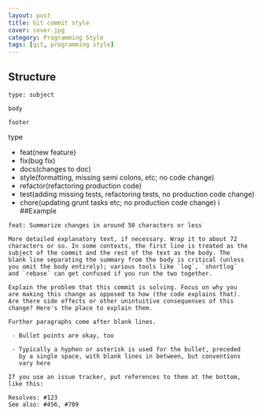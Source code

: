 ```yaml
---
layout: post
title: Git commit style
cover: cover.jpg
category: Programming Style
tags: [git, programming style]
---
```


## Structure

```
type: subject

body

footer
```

type

* feat(new feature)
* fix(bug fix)
* docs(changes to doc)
* style(formatting, missing semi colons, etc; no code change)
* refactor(refactoring production code)
* test(adding missing tests, refactoring tests, no production code change)
* chore(updating grunt tasks etc; no production code change)
i
##Example

```
feat: Summarize changes in around 50 characters or less

More detailed explanatory text, if necessary. Wrap it to about 72
characters or so. In some contexts, the first line is treated as the
subject of the commit and the rest of the text as the body. The
blank line separating the summary from the body is critical (unless
you omit the body entirely); various tools like `log`, `shortlog`
and `rebase` can get confused if you run the two together.

Explain the problem that this commit is solving. Focus on why you
are making this change as opposed to how (the code explains that).
Are there side effects or other unintuitive consequenses of this
change? Here's the place to explain them.

Further paragraphs come after blank lines.

 - Bullet points are okay, too

 - Typically a hyphen or asterisk is used for the bullet, preceded
   by a single space, with blank lines in between, but conventions
   vary here

If you use an issue tracker, put references to them at the bottom,
like this:

Resolves: #123
See also: #456, #789
```
